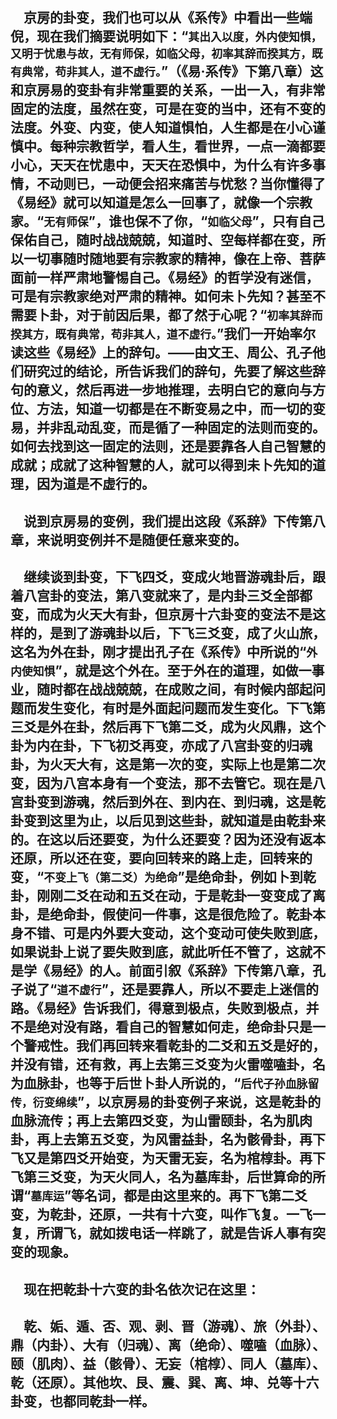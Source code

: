 &emsp;京房的卦变，我们也可以从《系传》中看出一些端倪，现在我们摘要说明如下：“``其出入以度，外内使知惧，又明于忧患与故，无有师保，如临父母，初率其辞而揆其方，既有典常，苟非其人，道不虚行。``”（《易·系传》下第八章）这和京房易的变卦有非常重要的关系，一出一入，有非常固定的法度，虽然在变，可是在变的当中，还有不变的法度。外变、内变，使人知道惧怕，人生都是在小心谨慎中。每种宗教哲学，看人生，看世界，一点一滴都要小心，天天在忧患中，天天在恐惧中，为什么有许多事情，不动则已，一动便会招来痛苦与忧愁？当你懂得了《易经》就可以知道是怎么一回事了，就像一个宗教家。“``无有师保``”，谁也保不了你，“``如临父母``”，只有自己保佑自己，随时战战兢兢，知道时、空每样都在变，所以一切事随时随地要有宗教家的精神，像在上帝、菩萨面前一样严肃地警惕自己。《易经》的哲学没有迷信，可是有宗教家绝对严肃的精神。如何未卜先知？甚至不需要卜卦，对于前因后果，都了然于心呢？“``初率其辞而揆其方，既有典常，苟非其人，道不虚行。``”我们一开始率尔读这些《易经》上的辞句。——由文王、周公、孔子他们研究过的结论，所告诉我们的辞句，先要了解这些辞句的意义，然后再进一步地推理，去明白它的意向与方位、方法，知道一切都是在不断变易之中，而一切的变易，并非乱动乱变，而是循了一种固定的法则而变的。如何去找到这一固定的法则，还是要靠各人自己智慧的成就；成就了这种智慧的人，就可以得到未卜先知的道理，因为道是不虚行的。
---
&emsp;说到京房易的变例，我们提出这段《系辞》下传第八章，来说明变例并不是随便任意来变的。
---
&emsp;继续谈到卦变，下飞四爻，变成火地晋游魂卦后，跟着八宫卦的变法，第八变就来了，是内卦三爻全部都变，而成为火天大有卦，但京房十六卦变的变法不是这样的，是到了游魂卦以后，下飞三爻变，成了火山旅，这名为外在卦，刚才提出孔子在《系传》中所说的“``外内使知惧``”，就是这个外在。至于外在的道理，如做一事业，随时都在战战兢兢，在成败之间，有时候内部起问题而发生变化，有时是外面起问题而发生变化。下飞第三爻是外在卦，然后再下飞第二爻，成为火风鼎，这个卦为内在卦，下飞初爻再变，亦成了八宫卦变的归魂卦，为火天大有，这是第一次的变，实际上也是第二次变，因为八宫本身有一个变法，那不去管它。现在是八宫卦变到游魂，然后到外在、到内在、到归魂，这是乾卦变到这里为止，以后见到这些卦，就知道是由乾卦来的。在这以后还要变，为什么还要变？因为还没有返本还原，所以还在变，要向回转来的路上走，回转来的变，“``不变上飞（第二爻）为绝命``”是绝命卦，例如卜到乾卦，刚刚二爻在动和五爻在动，于是乾卦一变变成了离卦，是绝命卦，假使问一件事，这是很危险了。乾卦本身不错、可是内外要大变动，这个变动可使失败到底，如果说卦上说了要失败到底，就此听任不管了，这就不是学《易经》的人。前面引叙《系辞》下传第八章，孔子说了“``道不虚行``”，还是要靠人，所以不要走上迷信的路。《易经》告诉我们，得意到极点，失败到极点，并不是绝对没有路，看自己的智慧如何走，绝命卦只是一个警戒性。我们再回转来看乾卦的二爻和五爻是好的，并没有错，还有救，再上去第三爻变为火雷噬嗑卦，名为血脉卦，也等于后世卜卦人所说的，“``后代子孙血脉留传，衍变绵续``”，以京房易的卦变例子来说，这是乾卦的血脉流传；再上去第四爻变，为山雷颐卦，名为肌肉卦，再上去第五爻变，为风雷益卦，名为骸骨卦，再下飞又是第四爻开始变，为天雷无妄，名为棺椁卦。再下飞第三爻变，为天火同人，名为墓库卦，后世算命的所谓“``墓库运``”等名词，都是由这里来的。再下飞第二爻变，为乾卦，还原，一共有十六变，叫作飞复。一飞一复，所谓飞，就如拨电话一样跳了，就是告诉人事有突变的现象。
---
&emsp;现在把乾卦十六变的卦名依次记在这里：
---
&emsp;乾、姤、遁、否、观、剥、晋（游魂）、旅（外卦）、鼎（内卦）、大有（归魂）、离（绝命）、噬嗑（血脉）、颐（肌肉）、益（骸骨）、无妄（棺椁）、同人（墓库）、乾（还原）。其他坎、艮、震、巽、离、坤、兑等十六卦变，也都同乾卦一样。
---
